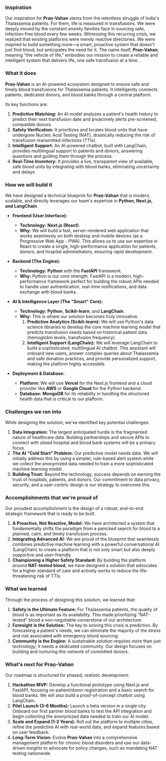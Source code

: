 ### Inspiration

Our inspiration for **Praṇ-Vahan** stems from the relentless struggle of India's Thalassemia patients. For them, life is measured in transfusions. We were deeply moved by the constant anxiety families face in sourcing safe, infection-free blood every few weeks. Witnessing this recurring crisis, we realized that existing platforms were merely reactive directories. We were inspired to build something more—a smart, proactive system that doesn't just find blood, but anticipates the need for it. The name itself, **Praṇ-Vahan**, meaning "the vehicle of life," embodies our mission to create a reliable and intelligent system that delivers life, one safe transfusion at a time.

### What it does

**Praṇ-Vahan** is an AI-powered ecosystem designed to ensure safe and timely blood transfusions for Thalassemia patients. It intelligently connects patients, dedicated donors, and blood banks through a central platform.

Its key functions are:
1.  **Predictive Matching:** An AI model analyzes a patient's health history to predict their next transfusion date and proactively alerts pre-screened, compatible donors.
2.  **Safety Verification:** It prioritizes and locates blood units that have undergone Nucleic Acid Testing (NAT), drastically reducing the risk of transfusion-transmitted infections (TTIs).
3.  **Intelligent Support:** An AI-powered chatbot, built with LangChain, provides multilingual support to patients and donors, answering questions and guiding them through the process.
4.  **Real-Time Inventory:** It provides a live, transparent view of available, safe blood units by integrating with blood banks, eliminating uncertainty and delays.

### How we will build it

We have designed a technical blueprint for **Praṇ-Vahan** that is modern, scalable, and directly leverages our team's expertise in **Python, Next.js, and LangChain**.

*   **Frontend (User Interface):**
    *   **Technology:** **Next.js (React)**.
    *   **Why:** We will build a fast, server-rendered web application that works seamlessly on both desktop and mobile devices (as a Progressive Web App - PWA). This allows us to use our expertise in React to create a single, high-performance application for patients, donors, and hospital administrators, ensuring rapid development.

*   **Backend (The Engine):**
    *   **Technology:** **Python** with the **FastAPI** framework.
    *   **Why:** Python is our core strength. FastAPI is a modern, high-performance framework perfect for building the robust APIs needed to handle user authentication, real-time notifications, and data exchange with blood banks.

*   **AI & Intelligence Layer (The "Smart" Core):**
    *   **Technology:** **Python**, **Scikit-learn**, and **LangChain**.
    *   **Why:** This is where our solution becomes truly innovative.
        1.  **Predictive Analytics (Scikit-learn):** We will use Python's data science libraries to develop the core machine learning model that predicts transfusion needs based on historical patient data (hemoglobin levels, transfusion frequency).
        2.  **Intelligent Support (LangChain):** We will leverage LangChain to build a sophisticated, multilingual AI chatbot. This assistant will onboard new users, answer complex queries about Thalassemia and safe donation practices, and provide personalized support, making the platform highly accessible.

*   **Deployment & Database:**
    *   **Platform:** We will use **Vercel** for the Next.js frontend and a cloud provider like **AWS** or **Google Cloud** for the Python backend.
    *   **Database:** **MongoDB** for its reliability in handling the structured health data that is critical to our platform.

### Challenges we ran into

While designing the solution, we've identified key potential challenges:
1.  **Data Integration:** The largest anticipated hurdle is the fragmented nature of healthcare data. Building partnerships and secure APIs to connect with siloed hospital and blood bank systems will be a primary focus.
2.  **The AI "Cold Start" Problem:** Our predictive model needs data. We will initially address this by using a simpler, rule-based alert system while we collect the anonymized data needed to train a more sophisticated machine learning model.
3.  **Building Trust:** Beyond the technology, success depends on earning the trust of hospitals, patients, and donors. Our commitment to data privacy, security, and a user-centric design is our strategy to overcome this.

### Accomplishments that we're proud of

Our proudest accomplishment is the design of a robust, end-to-end strategic framework that is ready to be built.
1.  **A Proactive, Not Reactive, Model:** We have architected a system that fundamentally shifts the paradigm from a panicked search for blood to a planned, calm, and timely transfusion process.
2.  **Integrating Advanced AI:** We are proud of the blueprint that seamlessly combines predictive machine learning with a powerful conversational AI (LangChain) to create a platform that is not only smart but also deeply supportive and user-friendly.
3.  **Championing a Higher Safety Standard:** By building the platform around **NAT-tested blood**, we have designed a solution that advocates for a higher standard of care and actively works to reduce the life-threatening risk of TTIs.

### What we learned

Through the process of designing this solution, we learned that:
1.  **Safety is the Ultimate Feature:** For Thalassemia patients, the quality of blood is as important as its availability. This made prioritizing "NAT-tested" blood a non-negotiable cornerstone of our architecture.
2.  **Foresight is the Solution:** The key to solving this crisis is prediction. By forecasting a patient's needs, we can eliminate the majority of the stress and risk associated with emergency blood sourcing.
3.  **Community is the Engine:** A sustainable solution requires more than just technology; it needs a dedicated community. Our design focuses on building and nurturing this network of committed donors.

### What's next for Praṇ‑Vahan

Our roadmap is structured for phased, realistic development:
1.  **Hackathon MVP:** Develop a functional prototype using Next.js and FastAPI, focusing on patient/donor registration and a basic search for blood banks. We will also build a proof-of-concept chatbot using LangChain.
2.  **Pilot Launch (3-6 Months):** Launch a beta version in a single city. Onboard our first partner blood banks to test the API integration and begin collecting the anonymized data needed to train our AI model.
3.  **Scale and Expand (1-2 Years):** Roll out the platform to multiple cities, refine the predictive AI with real-world data, and expand features based on user feedback.
4.  **Long-Term Vision:** Evolve **Praṇ-Vahan** into a comprehensive management platform for chronic blood disorders and use our data-driven insights to advocate for policy changes, such as mandating NAT testing nationwide.
